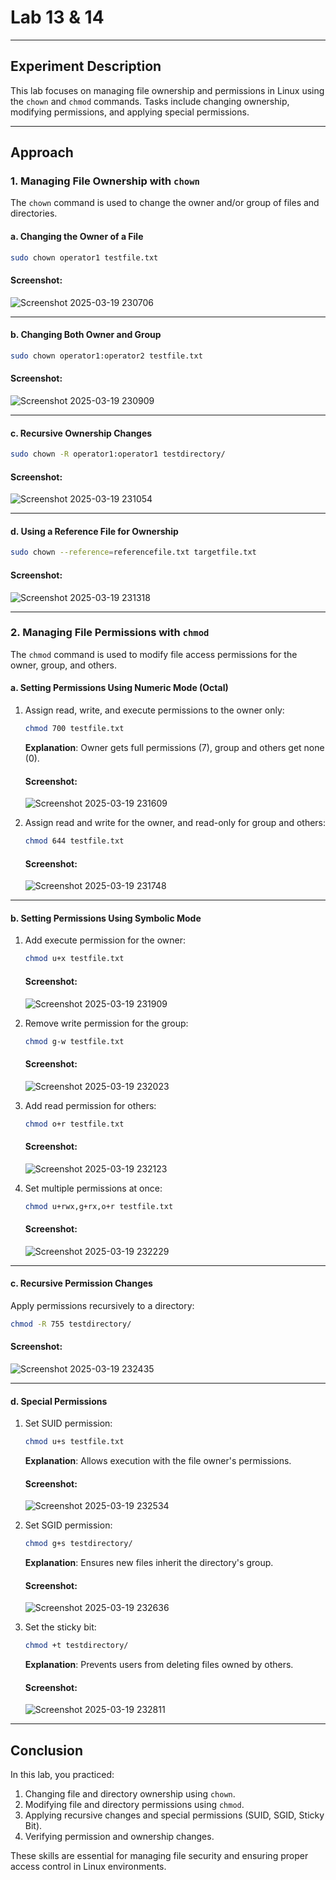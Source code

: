 # Lab 13 & 14

---

## Experiment Description
This lab focuses on managing file ownership and permissions in Linux using the `chown` and `chmod` commands. Tasks include changing ownership, modifying permissions, and applying special permissions.

---

## Approach

### 1. Managing File Ownership with `chown`
The `chown` command is used to change the owner and/or group of files and directories.

#### a. Changing the Owner of a File
```bash
sudo chown operator1 testfile.txt
```

#### Screenshot:
![Screenshot 2025-03-19 230706](https://github.com/user-attachments/assets/aee81226-dc09-4965-bbb8-00a7678cd62a)

---

#### b. Changing Both Owner and Group
```bash
sudo chown operator1:operator2 testfile.txt
```

#### Screenshot:
![Screenshot 2025-03-19 230909](https://github.com/user-attachments/assets/0ee1f26e-cd16-48b8-9833-5fd151f7e5c5)

---

#### c. Recursive Ownership Changes
```bash
sudo chown -R operator1:operator1 testdirectory/
```

#### Screenshot:
![Screenshot 2025-03-19 231054](https://github.com/user-attachments/assets/fc4754b2-694c-4927-9613-35d8ef43a38d)

---

#### d. Using a Reference File for Ownership
```bash
sudo chown --reference=referencefile.txt targetfile.txt
```

#### Screenshot:
![Screenshot 2025-03-19 231318](https://github.com/user-attachments/assets/83c7d64f-b059-47a4-8e38-1b42c3882375)

---

### 2. Managing File Permissions with `chmod`
The `chmod` command is used to modify file access permissions for the owner, group, and others.

#### a. Setting Permissions Using Numeric Mode (Octal)
1. Assign read, write, and execute permissions to the owner only:
   ```bash
   chmod 700 testfile.txt
   ```
   **Explanation**: Owner gets full permissions (7), group and others get none (0).

   #### Screenshot:
   ![Screenshot 2025-03-19 231609](https://github.com/user-attachments/assets/7fd51cca-0c86-4945-b786-ce1fb3c21697)


2. Assign read and write for the owner, and read-only for group and others:
   ```bash
   chmod 644 testfile.txt
   ```

   #### Screenshot:
   ![Screenshot 2025-03-19 231748](https://github.com/user-attachments/assets/c7bb4b89-93ea-47d1-b018-3cadfcae3f4e)

---

#### b. Setting Permissions Using Symbolic Mode
1. Add execute permission for the owner:
   ```bash
   chmod u+x testfile.txt
   ```

   #### Screenshot:
   ![Screenshot 2025-03-19 231909](https://github.com/user-attachments/assets/5c01b37a-d710-480d-a9d8-1352925a74d9)


2. Remove write permission for the group:
   ```bash
   chmod g-w testfile.txt
   ```

   #### Screenshot:
   ![Screenshot 2025-03-19 232023](https://github.com/user-attachments/assets/d929b51a-758a-402d-a11d-0558bfeda093)


3. Add read permission for others:
   ```bash
   chmod o+r testfile.txt
   ```

   #### Screenshot:
   ![Screenshot 2025-03-19 232123](https://github.com/user-attachments/assets/ea28332f-3cd8-4262-a5e0-0def0faa8707)


4. Set multiple permissions at once:
   ```bash
   chmod u+rwx,g+rx,o+r testfile.txt
   ```

   #### Screenshot:
   ![Screenshot 2025-03-19 232229](https://github.com/user-attachments/assets/dd4efae5-4694-4c41-9276-23b67a0e053c)


---

#### c. Recursive Permission Changes
Apply permissions recursively to a directory:
```bash
chmod -R 755 testdirectory/
```

#### Screenshot:
![Screenshot 2025-03-19 232435](https://github.com/user-attachments/assets/71b5343c-e46d-462a-aeda-8d6ae69ccfc5)


---

#### d. Special Permissions
1. Set SUID permission:
   ```bash
   chmod u+s testfile.txt
   ```
   **Explanation**: Allows execution with the file owner's permissions.

   #### Screenshot:
   ![Screenshot 2025-03-19 232534](https://github.com/user-attachments/assets/03b33e80-da87-4eac-81a8-23d71fb458c1)


2. Set SGID permission:
   ```bash
   chmod g+s testdirectory/
   ```
   **Explanation**: Ensures new files inherit the directory's group.

   #### Screenshot:
   ![Screenshot 2025-03-19 232636](https://github.com/user-attachments/assets/138b01f9-c72e-44fb-b6ee-2142e6ed52df)


3. Set the sticky bit:
   ```bash
   chmod +t testdirectory/
   ```
   **Explanation**: Prevents users from deleting files owned by others.

   #### Screenshot:
   ![Screenshot 2025-03-19 232811](https://github.com/user-attachments/assets/c64546ba-5876-44c6-b4de-892d97d6bab2)

---

## Conclusion
In this lab, you practiced:
1. Changing file and directory ownership using `chown`.
2. Modifying file and directory permissions using `chmod`.
3. Applying recursive changes and special permissions (SUID, SGID, Sticky Bit).
4. Verifying permission and ownership changes.

These skills are essential for managing file security and ensuring proper access control in Linux environments.
